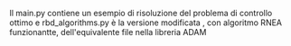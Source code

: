 Il main.py contiene un esempio di risoluzione del problema di controllo ottimo e rbd_algorithms.py è la versione modificata , con algoritmo RNEA funzionantte, dell'equivalente file nella libreria ADAM
